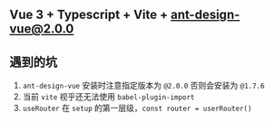 ## Vue 3 + Typescript + Vite + ant-design-vue@2.0.0

## 遇到的坑

1. `ant-design-vue` 安装时注意指定版本为 `@2.0.0` 否则会安装为 `@1.7.6`
2. 当前 `vite` 视乎还无法使用 `babel-plugin-import`
3. `useRouter` 在 `setup` 的第一层级，`const router = userRouter()`

